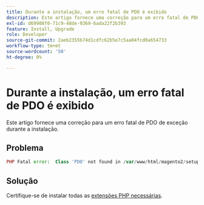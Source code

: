 ```yaml
---
title: Durante a instalação, um erro fatal de PDO é exibido
description: Este artigo fornece uma correção para um erro fatal de PDO de exceção durante a instalação.
exl-id: d69908f0-71c9-48de-9369-6ada22f2b393
feature: Install, Upgrade
role: Developer
source-git-commit: 2aeb2355b74d1cdfc62b5e7c5aa04fcd0a654733
workflow-type: tm+mt
source-wordcount: '50'
ht-degree: 0%

---
```


# Durante a instalação, um erro fatal de PDO é exibido

Este artigo fornece uma correção para um erro fatal de PDO de exceção durante a instalação.

## Problema

```php
PHP Fatal error:  Class 'PDO' not found in /var/www/html/magento2/setup/module/Magento/Setup/src/Module/Setup/ConnectionFactory.php on line 44
```

## Solução

Certifique-se de instalar todas as [extensões PHP necessárias](https://experienceleague.adobe.com/pt-br/docs/commerce-operations/installation-guide/prerequisites/php-settings).
